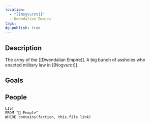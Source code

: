 ```yaml
---
location:
  - "[[Nogvurot]]"
  - Dwendalian Empire
tags:
dg-publish: true
---
```

## Description
The army of the [[Dwendalian Empire]]. A big bunch of assholes who enacted military law in [[Nogvurot]].

## Goals

## People
```dataview
LIST
FROM "🙋 People"
WHERE contains(faction, this.file.link)
```
